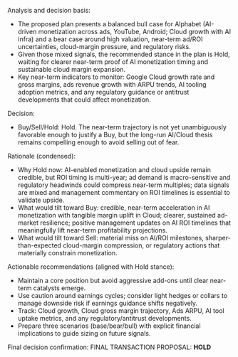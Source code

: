 Analysis and decision basis:
- The proposed plan presents a balanced bull case for Alphabet (AI-driven monetization across ads, YouTube, Android; Cloud growth with AI infra) and a bear case around high valuation, near-term ad/ROI uncertainties, cloud-margin pressure, and regulatory risks.
- Given those mixed signals, the recommended stance in the plan is Hold, waiting for clearer near-term proof of AI monetization timing and sustainable cloud margin expansion.
- Key near-term indicators to monitor: Google Cloud growth rate and gross margins, ads revenue growth with ARPU trends, AI tooling adoption metrics, and any regulatory guidance or antitrust developments that could affect monetization.

Decision:
- Buy/Sell/Hold: Hold. The near-term trajectory is not yet unambiguously favorable enough to justify a Buy, but the long-run AI/Cloud thesis remains compelling enough to avoid selling out of fear.

Rationale (condensed):
- Why Hold now: AI-enabled monetization and cloud upside remain credible, but ROI timing is multi-year; ad demand is macro-sensitive and regulatory headwinds could compress near-term multiples; data signals are mixed and management commentary on ROI timelines is essential to validate upside.
- What would tilt toward Buy: credible, near-term acceleration in AI monetization with tangible margin uplift in Cloud; clearer, sustained ad-market resilience; positive management updates on AI ROI timelines that meaningfully lift near-term profitability projections.
- What would tilt toward Sell: material miss on AI/ROI milestones, sharper-than-expected cloud-margin compression, or regulatory actions that materially constrain monetization.

Actionable recommendations (aligned with Hold stance):
- Maintain a core position but avoid aggressive add-ons until clear near-term catalysts emerge.
- Use caution around earnings cycles; consider light hedges or collars to manage downside risk if earnings guidance shifts negatively.
- Track: Cloud growth, Cloud gross margin trajectory, Ads ARPU, AI tool uptake metrics, and any regulatory/antitrust developments.
- Prepare three scenarios (base/bear/bull) with explicit financial implications to guide sizing on future signals.

Final decision confirmation:
FINAL TRANSACTION PROPOSAL: **HOLD**